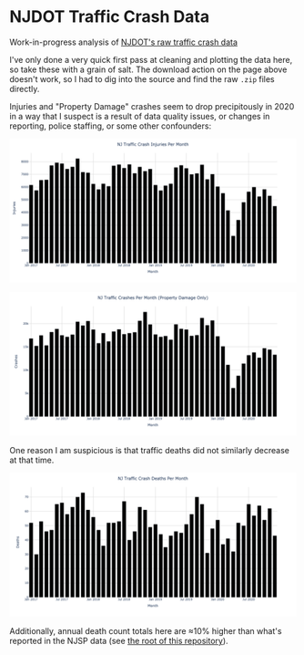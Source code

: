 # NJDOT Traffic Crash Data
Work-in-progress analysis of [NJDOT's raw traffic crash data](https://www.state.nj.us/transportation/refdata/accident/rawdata01-current.shtm)

I've only done a very quick first pass at cleaning and plotting the data here, so take these with a grain of salt. The download action on the page above doesn't work, so I had to dig into the source and find the raw `.zip` files directly.

Injuries and "Property Damage" crashes seem to drop precipitously in 2020 in a way that I suspect is a result of data quality issues, or changes in reporting, police staffing, or some other confounders:

![](./injuries_per_month.png)

![](./prop_damage_per_month.png)

One reason I am suspicious is that traffic deaths did not similarly decrease at that time.

![](./deaths_per_month.png)

Additionally, annual death count totals here are ≈10% higher than what's reported in the NJSP data (see [the root of this repository](..)).

